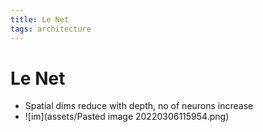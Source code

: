 ```yaml
---
title: Le Net
tags: architecture
---
```


# Le Net
- Spatial dims reduce with depth, no of neurons increase
- ![im](assets/Pasted image 20220306115954.png)







